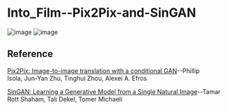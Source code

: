 # Into_Film--Pix2Pix-and-SinGAN
 
![image](https://user-images.githubusercontent.com/69034494/163197685-38160454-dd39-4fd5-abc5-7da9f85255e2.png)
![image](https://user-images.githubusercontent.com/69034494/163198062-c7fc22c6-34ee-4e69-8b20-378ae6cb03d0.png)



## Reference

[Pix2Pix: Image-to-image translation with a conditional GAN](https://www.tensorflow.org/tutorials/generative/pix2pix)--Phillip Isola, Jun-Yan Zhu, Tinghui Zhou, Alexei A. Efros

[SinGAN: Learning a Generative Model from a Single Natural Image](https://openaccess.thecvf.com/content_ICCV_2019/papers/Shaham_SinGAN_Learning_a_Generative_Model_From_a_Single_Natural_Image_ICCV_2019_paper.pdf)--Tamar Rott Shaham, Tali Dekel, Tomer Michaeli 
